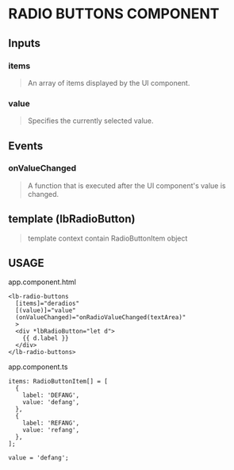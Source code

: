# RADIO BUTTONS COMPONENT

## Inputs

### items
> An array of items displayed by the UI component.
### value
> Specifies the currently selected value.

## Events
### onValueChanged
> A function that is executed after the UI component's value is changed.
## template (lbRadioButton)
> template context contain RadioButtonItem object

## USAGE
app.component.html
```
<lb-radio-buttons
  [items]="deradios"
  [(value)]="value"
  (onValueChanged)="onRadioValueChanged(textArea)"
  >
  <div *lbRadioButton="let d">
    {{ d.label }}
  </div>
</lb-radio-buttons>
```
app.component.ts
```
items: RadioButtonItem[] = [
  {
    label: 'DEFANG',
    value: 'defang',
  },
  {
    label: 'REFANG',
    value: 'refang',
  },
];

value = 'defang';
```
